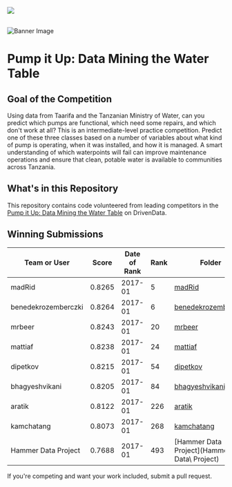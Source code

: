 [<img src='https://community.drivendata.org/uploads/default/optimized/1X/e055d38472b1ae95f54110375180ceb4449c026b_1_690x111.png'>](https://www.drivendata.org/)
<br><br>

![Banner Image](https://s3.amazonaws.com:443/drivendata/comp_images/pumping.jpg)

# Pump it Up: Data Mining the Water Table

## Goal of the Competition
Using data from Taarifa and the Tanzanian Ministry of Water, can you predict which pumps are functional, which need some repairs, and which don't work at all? This is an intermediate-level practice competition. Predict one of these three classes based on a number of variables about what kind of pump is operating, when it was installed, and how it is managed. A smart understanding of which waterpoints will fail can improve maintenance operations and ensure that clean, potable water is available to communities across Tanzania.

## What's in this Repository
This repository contains code volunteered from leading competitors in the [Pump it Up: Data Mining the Water Table](https://www.drivendata.org/competitions/7/pump-it-up-data-mining-the-water-table/) on DrivenData.


## Winning Submissions

Team or User | Score | Date of Rank | Rank | Folder | Programming Language
--- | --- | --- | --- | --- | ---
madRid | 0.8265 | 2017-01 | 5 | [madRid](madRid) | R
benedekrozemberczki | 0.8264 | 2017-01 | 6 | [benedekrozemberczki](benedekrozemberczki) | R
mrbeer | 0.8243 | 2017-01 | 20 | [mrbeer](mrbeer) | Python
mattiaf | 0.8238 | 2017-01 | 24 | [mattiaf](mattiaf) | Python
dipetkov | 0.8215 | 2017-01 | 54 | [dipetkov](dipetkov) | R
bhagyeshvikani | 0.8205 | 2017-01 | 84 | [bhagyeshvikani](bhagyeshvikani) | Python
aratik | 0.8122 | 2017-01 | 226 | [aratik](aratik) | R
kamchatang | 0.8073 | 2017-01 | 268 | [kamchatang](kamchatang) | Python
Hammer Data Project | 0.7688 | 2017-01 | 493 | [Hammer Data Project](Hammer\ Data\ Project) | R


If you're competing and want your work included, submit a pull request.
